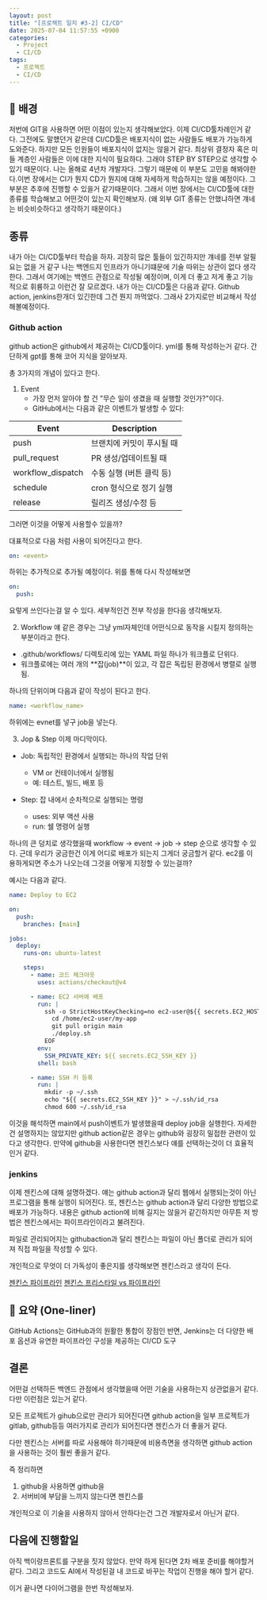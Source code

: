 ```yaml
---
layout: post
title: "[프로젝트 일지 #3-2] CI/CD"
date: 2025-07-04 11:57:55 +0900
categories: 
  - Project
  - CI/CD
tags:
  - 프로젝트
  - CI/CD
---
```



## 🎯 배경
저번에 GIT을 사용하면 어떤 이점이 있는지 생각해보았다. 이제 CI/CD툴차례인거 같다. 그전에도 말헀던거 같은데 CI/CD툴은 배포지식이 없는 사람들도 배포가 가능하게 도와준다. 하지만 모든 인원들이 배포지식이 없지는 않을거 같다. 최상위 결정자 혹은 미들 계층인 사람들은 이에 대한 지식이 필요하다. 그래야 STEP BY STEP으로 생각할 수 있기 때문이다. 나는 올해로 4년차 개발자다. 그렇기 때문에 이 부분도 고민을 해봐야한다.이번 장에서는 CI가 뭔지 CD가 뭔지에 대해 자세하게 
학습하지는 않을 예정이다. 그 부분은 추후에 진행할 수 있을거 같기때문이다. 그래서 이번 장에서는 CI/CD툴에 대한 종류를 학습해보고 어떤것이 있는지 확인해보자.
(왜 외부 GIT 종류는 안했냐하면 걔네는 비슷비슷하다고 생각하기 때문이다.)

## 종류
내가 아는 CI/CD툴부터 학습을 하자. 
괴장히 많은 툴들이 있긴하지만 걔네를 전부 알필요는 없을 거 같구 나는 백엔드지 인프라가 아니기떄문에 기술 따위는 상관이 없다 생각한다.
그래서 여기에는 백엔드 관점으로 작성될 예정이며, 이게 더 좋고 저게 좋고 기능적으로 휘륭하고 이런건 잘 모르겠다.
내가 아는 CI/CD툴은 다음과 같다.
Github action, jenkins한개더 있긴한데 그건 뭔지 까먹었다. 그래사 2가지로만 비교해서 작성해볼예정이다.

### Github action

github action은 github에서 제공하는 CI/CD툴이다.
yml를 통해 작성하는거 같다.
간단하게 gpt를 통해 코어 지식을 알아보자.

총 3가지의 개념이 있다고 한다.
1. Event
    - 가장 먼저 알아야 할 건 "무슨 일이 생겼을 때 실행할 것인가?"이다.
    - GitHub에서는 다음과 같은 이벤트가 발생할 수 있다:

| Event | Description |
| --- | --- |
| push | 브랜치에 커밋이 푸시될 때 |
| pull_request | PR 생성/업데이트될 때 |
| workflow_dispatch | 수동 실행 (버튼 클릭 등) |
| schedule | cron 형식으로 정기 실행 |
| release | 릴리즈 생성/수정 등 |

그러면 이것을 어떻게 사용할수 있을까?

대표적으로 다음 처럼 사용이 되어진다고 한다.

``` yml
on: <event>
```
하위는 추가적으로 추가될 예정이다.
위를 통해 다시 작성해보면

``` yml
on: 
  push:
```
요렇게 쓰인다는걸 알 수 있다. 세부적인건 전부 작성을 한다음 생각해보자.

2. Workflow
얘 같은 경우는 그냥 yml자체인데 어떤식으로 동작을 시킬지 정의하는 부분이라고 한다.

- .github/workflows/ 디렉토리에 있는 YAML 파일 하나가 워크플로 단위다.
- 워크플로에는 여러 개의 **잡(job)**이 있고, 각 잡은 독립된 환경에서 병렬로 실행됨.

하나의 단위이며 다음과 같이 작성이 된다고 한다.

``` yml
name: <workflow_name>
```
하위에는 evnet를 넣구 job을 넣는다.

3. Jop & Step
이제 마디막이다.

- Job: 독립적인 환경에서 실행되는 하나의 작업 단위
    - VM or 컨테이너에서 실행됨
    - 예: 테스트, 빌드, 배포 등

- Step: 잡 내에서 순차적으로 실행되는 명령
    - uses: 외부 액션 사용
    - run: 쉘 명령어 실행


하나의 큰 덩치로 생각했을때
workflow -> event -> job -> step 순으로 생각할 수 있다. 근데 우리가 궁금한건 이게 어디로 배포가 되는지 그게더 궁금할거 같다.
ec2를 이용하게되면 주소가 나오는데 그것을 어떻게 지정할 수 있는걸까?

예시는 다음과 같다.

``` yml
name: Deploy to EC2

on:
  push:
    branches: [main]

jobs:
  deploy:
    runs-on: ubuntu-latest

    steps:
      - name: 코드 체크아웃
        uses: actions/checkout@v4

      - name: EC2 서버에 배포
        run: |
          ssh -o StrictHostKeyChecking=no ec2-user@${{ secrets.EC2_HOST }} << 'EOF'
            cd /home/ec2-user/my-app
            git pull origin main
            ./deploy.sh
          EOF
        env:
          SSH_PRIVATE_KEY: ${{ secrets.EC2_SSH_KEY }}
        shell: bash

      - name: SSH 키 등록
        run: |
          mkdir -p ~/.ssh
          echo "${{ secrets.EC2_SSH_KEY }}" > ~/.ssh/id_rsa
          chmod 600 ~/.ssh/id_rsa
```

이것을 해석하면 main에서 push이벤트가 발생했을때 deploy job을 실행한다.
자세한건 설명하지는 않았지만
github action같은 경우는 github와 굉장히 밀접한 관련이 있다고 생각한다.
만약에 github을 사용한다면 젠킨스보다 얘를 선택하는것이 더 효율적인거 같다.

### jenkins
이제 젠킨스에 대해 설명하겠다. 얘는 github action과 달리 웹에서 실행되는것이 아닌 프로그램을 통해 실행이 되어진다.
또, 젠킨스는 github action과 달리 다양한 방법으로 배포가 가능하다.
내용은 github action에 비해 길지는 않을거 같긴하지만 아무튼 저 방법은 젠킨스에서는 파이프라인이라고 불려진다.

파일로 관리되어지는 githubaction과 달리 
젠킨스는 파일이 아닌 폴더로 관리가 되어져
직접 파일을 작성할 수 있다.

개인적으로 무엇이 더 가독성이 좋은지를 생각해보면 젠킨스라고 생각이 든다.

[젠킨스 파이프라인](https://b-programmer.tistory.com/433)
[젠킨스 프리스타일 vs 파이프라인](https://b-programmer.tistory.com/433)

## 📝 요약 (One-liner)
GitHub Actions는 GitHub과의 원활한 통합이 장점인 
반면, Jenkins는 더 다양한 배포 옵션과 유연한 파이프라인 구성을 제공하는 CI/CD 도구

## 결론
어떤걸 선택하든 백엔드 관점에서 생각했을때 어떤 기술을 사용하는지 상관없을거 같다.
다만 이런점은 있는거 같다.

모든 프로젝트가 gihub으로만 관리가 되어진다면 github action을
일부 프로젝트가 gitlab, github등등 여러가지로 관리가 되어진다면 젠킨스가 더 좋을거 같다.

다만 젠킨스는 서버를 따로 사용해야 하기때문에 비용측면을 생각하면 github action을 사용하는 것이 훨씬 좋을거 같다.

즉 정리하면
1. github을 사용하면 github을
2. 서버비에 부담을 느끼지 않는다면 젠킨스를

개인적으로 이 기술을 사용하지 않아서 안하다는건 그건 개발자로서 아닌거 같다.

## 다음에 진행할일
아직 백이랑프론트를 구분을 짓지 않았다.
만약 하게 된다면 2차 배포 준비를 해야할거 같다.
그리고 코드도 AI에서 작성된걸 내 코드로 바꾸는 작업이 진행을 해야 할거 같다.

이거 끝나면 다이어그램을 한번 작성해보자.

